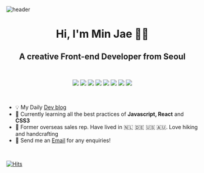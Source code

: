 ![header](https://capsule-render.vercel.app/api?type=wave&color=gradient&height=180&&fontSize=40)

<h1 align="center">Hi, I'm Min Jae 👋🏻 </h1>
<h2 align="center">A creative Front-end Developer from Seoul</h2>
<br />

<span align="center">
  
![](https://img.shields.io/badge/Javascript-F7DF1E?style=flat-square)
![](https://img.shields.io/badge/Typescript-007ACC?style=flat-square)
![](https://img.shields.io/badge/React-60DAFB?style=flat-square)
![](https://img.shields.io/badge/Redux-764ABC?style=flat-square)
![](https://img.shields.io/badge/Sass-CC6699?style=flat-square)
![](https://img.shields.io/badge/StyledComponents-E97A7D?style=flat-square)
![](https://img.shields.io/badge/Node.js-3C873A?style=flat-square)
![](https://img.shields.io/badge/Mysql-F29111?style=flat-square)

</span>
<br />

- 💡  My Daily <a href="https://velog.io/@minjae-mj">Dev blog</a>
- 🌱  Currently learning all the best practices of <b>Javascript, React</b> and <b>CSS3</b>
- 🙉  Former overseas sales rep. Have lived in 🇳🇱 🇩🇪 🇺🇸 🇦🇺. Love hiking and handcrafting
- 📩  Send me an <a href="mailto:dearmin27@gmail.com">Email</a> for any enquiries!
<br />
  
[![Hits](https://hits.seeyoufarm.com/api/count/incr/badge.svg?url=https%3A%2F%2Fgithub.com%2Fminjae-mj&count_bg=%233AC7A8&title_bg=%23555555&icon=&icon_color=%23E7E7E7&title=hits&edge_flat=true)](https://hits.seeyoufarm.com)

